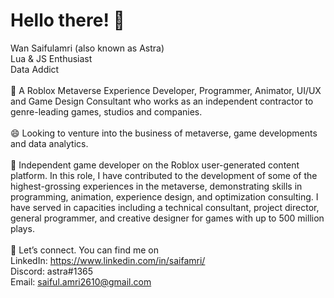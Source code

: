 # Hello there! 👋
Wan Saifulamri (also known as Astra)
<br>Lua & JS Enthusiast
<br>Data Addict
<br><br>
💬 A Roblox Metaverse Experience Developer, Programmer, Animator, UI/UX and Game Design Consultant who works as an independent contractor to genre-leading games, studios and companies.
<br><br>
😄 Looking to venture into the business of metaverse, game developments and data analytics.
<br><br>
🔭 Independent game developer on the Roblox user-generated content platform. In this role, I have contributed to the development of some of the highest-grossing experiences in the metaverse, demonstrating skills in programming, animation, experience design, and optimization consulting. I have served in capacities including a technical consultant, project director, general programmer, and creative designer for games with up to 500 million plays.
<br><br>
🔗 Let’s connect. You can find me on<br>
LinkedIn: https://www.linkedin.com/in/saifamri/<br>
Discord: astra#1365<br>
Email: saiful.amri2610@gmail.com

<!--
**astrajs/astrajs** is a ✨ _special_ ✨ repository because its `README.md` (this file) appears on your GitHub profile.

Here are some ideas to get you started:

- 🔭 I’m currently working on ...
- 🌱 I’m currently learning ...
- 👯 I’m looking to collaborate on ...
- 🤔 I’m looking for help with ...
- 💬 Ask me about ...
- 📫 How to reach me: ...
- 😄 Pronouns: ...
- ⚡ Fun fact: ...
-->
